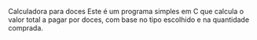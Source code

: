 Calculadora para doces
Este é um programa simples em C que calcula o valor total a pagar por doces, com base no tipo escolhido e na quantidade comprada.
